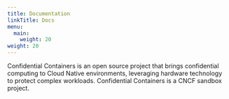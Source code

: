 ```yaml
---
title: Documentation
linkTitle: Docs
menu:
  main:
    weight: 20
weight: 20
---
```


Confidential Containers is an open source project that brings confidential computing to Cloud Native environments, leveraging hardware technology to protect complex workloads.
Confidential Containers is a CNCF sandbox project.

